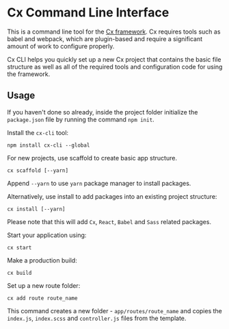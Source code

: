 # Cx Command Line Interface

This is a command line tool for the [Cx framework](http://cx.codaxy.com/v/master/docs/intro/about).
Cx requires tools such as babel and webpack, which are plugin-based and require a 
significant amount of work to configure properly.

Cx CLI helps you quickly set up a new Cx project that contains the basic file structure 
as well as all of the required tools and configuration code for using the framework.

## Usage

If you haven't done so already, inside the project folder initialize the `package.json`
file by running the command `npm init`.

Install the `cx-cli` tool:
```
npm install cx-cli --global
```

For new projects, use scaffold to create basic app structure.
```
cx scaffold [--yarn]
```
Append `--yarn` to use `yarn` package manager to install packages.


Alternatively, use install to add packages into an existing project structure:
```
cx install [--yarn]
```
Please note that this will add `Cx`, `React`, `Babel` and `Sass` related packages.


Start your application using:
```
cx start
```     

Make a production build:
```
cx build
```

Set up a new route folder:
```
cx add route route_name
```
This command creates a new folder - `app/routes/route_name` and copies the `index.js`, 
`index.scss` and `controller.js` files from the template.